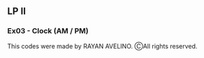 ## LP II ##

### Ex03 - Clock (AM / PM) ###

This codes were made by RAYAN AVELINO. ⒸAll rights reserved.

